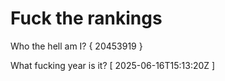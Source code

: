 # Fuck the rankings

Who the hell am I?
{ 20453919 }

What fucking year is it?
[ 2025-06-16T15:13:20Z ]
